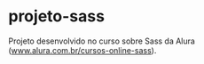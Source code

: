 # projeto-sass
Projeto desenvolvido no curso sobre Sass da Alura (www.alura.com.br/cursos-online-sass).
